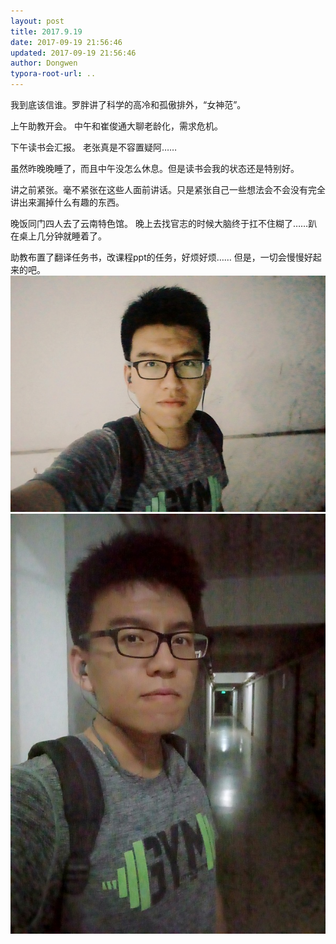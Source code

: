 ```yaml
---
layout: post
title: 2017.9.19
date: 2017-09-19 21:56:46
updated: 2017-09-19 21:56:46
author: Dongwen
typora-root-url: ..
---
```




我到底该信谁。罗胖讲了科学的高冷和孤傲排外，“女神范”。

上午助教开会。
中午和崔俊通大聊老龄化，需求危机。

下午读书会汇报。
老张真是不容置疑阿……

虽然昨晚晚睡了，而且中午没怎么休息。但是读书会我的状态还是特别好。

讲之前紧张。毫不紧张在这些人面前讲话。只是紧张自己一些想法会不会没有完全讲出来漏掉什么有趣的东西。

晚饭同门四人去了云南特色馆。
晚上去找官志的时候大脑终于扛不住糊了……趴在桌上几分钟就睡着了。

助教布置了翻译任务书，改课程ppt的任务，好烦好烦……
但是，一切会慢慢好起来的吧。  ![](/img/in-post/p45474969.jpg)
![](/img/in-post/p45474970.jpg)
